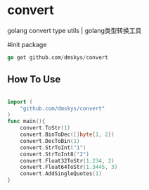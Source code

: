 # convert
golang convert type utils | golang类型转换工具

#init package
```go
go get github.com/dmskys/convert
```

## How To Use
```go

import (
    "github.com/dmskys/convert"
)
func main(){
	convert.ToStr(1)
	convert.BinToDec([]byte{1, 2})
	convert.DecToBin(1)
	convert.StrToInt("1")
	convert.StrToInt8("2")
	convert.Float32ToStr(1.234, 2)
	convert.Float64ToStr(1.3445, 3)
	convert.AddSingleQuotes(1)
}

```